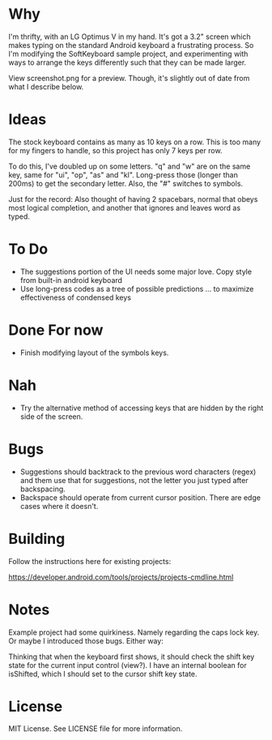 Why
====

I'm thrifty, with an LG Optimus V in my hand. It's got a 3.2" screen which makes typing on the standard Android keyboard a frustrating process. So I'm modifying the SoftKeyboard sample project, and experimenting with ways to arrange the keys differently such that they can be made larger.

View screenshot.png for a preview. Though, it's slightly out of date from what I describe below.

Ideas
====

The stock keyboard contains as many as 10 keys on a row. This is too many for my fingers to handle, so this project has only 7 keys per row.

To do this, I've doubled up on some letters. "q" and "w" are on the same key, same for "ui", "op", "as" and "kl". Long-press those (longer than 200ms) to get the secondary letter. Also, the "#" switches to symbols.

Just for the record: Also thought of having 2 spacebars, normal that obeys most logical completion, and another that ignores and leaves word as typed.

To Do
====

* The suggestions portion of the UI needs some major love. Copy style from built-in android keyboard
* Use long-press codes as a tree of possible predictions ... to maximize effectiveness of condensed keys

Done For now
====

* Finish modifying layout of the symbols keys.

Nah
====

* Try the alternative method of accessing keys that are hidden by the right side of the screen.

Bugs
====

* Suggestions should backtrack to the previous word characters (regex) and them use that for suggestions, not the letter you just typed after backspacing.
* Backspace should operate from current cursor position. There are edge cases where it doesn't.

Building
=====

Follow the instructions here for existing projects:

https://developer.android.com/tools/projects/projects-cmdline.html

Notes
====

Example project had some quirkiness. Namely regarding the caps lock key. Or maybe I introduced those bugs. Either way:

Thinking that when the keyboard first shows, it should check the shift key state for the current input control (view?). I have an internal boolean for isShifted, which I should set to the cursor shift key state.

License
====

MIT License. See LICENSE file for more information.
